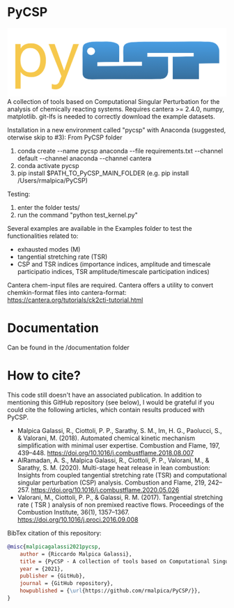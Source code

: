 # PyCSP
![Screenshot](logo.png)
A collection of tools based on Computational Singular Perturbation for the analysis of chemically reacting systems. 
Requires cantera >= 2.4.0, numpy, matplotlib.
git-lfs is needed to correctly download the example datasets.

Installation in a new environment called "pycsp" with Anaconda (suggested, oterwise skip to #3):
From PyCSP folder
1) conda create --name pycsp anaconda --file requirements.txt --channel default --channel anaconda --channel cantera
2) conda activate pycsp
3) pip install $PATH_TO_PyCSP_MAIN_FOLDER (e.g. pip install /Users/rmalpica/PyCSP)


Testing:
1) enter the folder tests/
2) run the command "python test_kernel.py"

Several examples are available in the Examples folder to test the functionalities related to:
- exhausted modes (M) 
- tangential stretching rate (TSR)
- CSP and TSR indices (importance indices, amplitude and timescale participatio indices, TSR amplitude/timescale participation indices)

Cantera chem-input files are required. Cantera offers a utility to convert chemkin-format files into cantera-format: https://cantera.org/tutorials/ck2cti-tutorial.html

# Documentation
Can be found in the /documentation folder

# How to cite?
This code still doesn't have an associated publication. In addition to mentioning this GitHub repository (see below), I would be grateful if you could cite the following articles, which contain results produced with PyCSP.
- Malpica Galassi, R., Ciottoli, P. P., Sarathy, S. M., Im, H. G., Paolucci, S., & Valorani, M. (2018). Automated chemical kinetic mechanism simplification with minimal user expertise. Combustion and Flame, 197, 439–448. https://doi.org/10.1016/j.combustflame.2018.08.007
- AlRamadan, A. S., Malpica Galassi, R., Ciottoli, P. P., Valorani, M., & Sarathy, S. M. (2020). Multi-stage heat release in lean combustion: Insights from coupled tangential stretching rate (TSR) and computational singular perturbation (CSP) analysis. Combustion and Flame, 219, 242–257. https://doi.org/10.1016/j.combustflame.2020.05.026
- Valorani, M., Ciottoli, P. P., & Galassi, R. M. (2017). Tangential stretching rate ( TSR ) analysis of non premixed reactive flows. Proceedings of the Combustion Institute, 36(1), 1357–1367. https://doi.org/10.1016/j.proci.2016.09.008

BibTex citation of this repository:
```bibtex
@misc{malpicagalassi2021pycsp,
    author = {Riccardo Malpica Galassi},
    title = {PyCSP - A collection of tools based on Computational Singular Perturbation for the analysis of chemically reacting systems.},
    year = {2021},
    publisher = {GitHub},
    journal = {GitHub repository},
    howpublished = {\url{https://github.com/rmalpica/PyCSP/}},
}
```
